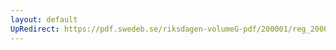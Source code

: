 ```yaml
---
layout: default
UpRedirect: https://pdf.swedeb.se/riksdagen-volumeG-pdf/200001/reg_200001/reg_200001_0451.pdf
---
```

